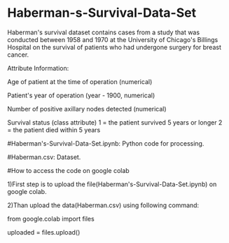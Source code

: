 # Haberman-s-Survival-Data-Set
Haberman's survival dataset contains cases from a study that was conducted between 1958 and 1970 at the University of Chicago's Billings Hospital on the survival of patients who had undergone surgery for breast cancer.

Attribute Information:

Age of patient at the time of operation (numerical)

Patient's year of operation (year - 1900, numerical)

Number of positive axillary nodes detected (numerical)

Survival status (class attribute) 1 = the patient survived 5 years or longer 2 = the patient died within 5 years

#Haberman's-Survival-Data-Set.ipynb: Python code for processing.

#Haberman.csv: Dataset.

#How to access the code on google colab

1)First step is to upload the file(Haberman's-Survival-Data-Set.ipynb) on google colab.

2)Than upload the data(Haberman.csv) using following command:

from google.colab import files

uploaded = files.upload()

